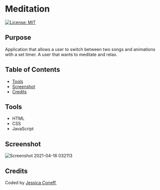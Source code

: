 # Meditation
[![License: MIT](https://img.shields.io/badge/License-ISC-yellow.svg)](https://opensource.org/licenses/ISC)

## Purpose
Application that allows a user to switch between two songs and animations with a set timer. A user that wants to meditate and relax.

## Table of Contents
* [Tools](#Tools)
* [Screenshot](#Screenshot)
* [Credits](#Credits)


## Tools
* HTML
* CSS
* JavaScript



## Screenshot

![Screenshot 2021-04-16 032113](https://user-images.githubusercontent.com/65797801/114987191-df950100-9e62-11eb-9788-f523f40db2b8.png)


## Credits
Coded by [Jessica Coneff](https://github.com/jconeff),

